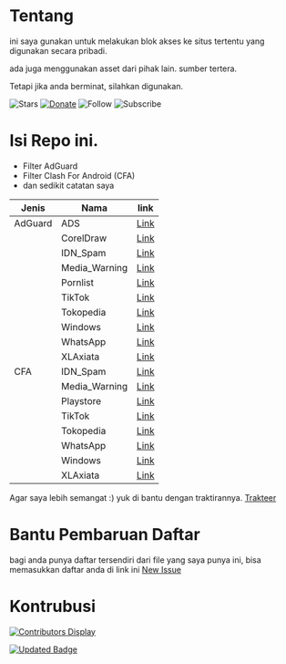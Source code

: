 
# Tentang
ini saya gunakan untuk melakukan blok akses ke situs tertentu yang digunakan secara pribadi.

ada juga menggunakan asset dari pihak lain. sumber tertera.

Tetapi jika anda berminat, silahkan digunakan.

![Stars](https://img.shields.io/github/stars/madi10/MANTANKODE?style=for-the-badge)
[![Donate](https://img.shields.io/badge/Ko--fi-F16061?style=for-the-badge&logo=ko-fi&logoColor=white)](https://trakteer.id/mantankode)
![Follow](https://img.shields.io/github/followers/madi10?style=for-the-badge)
![Subscribe](https://img.shields.io/youtube/channel/subscribers/yUCMFQytY2sjobgA75FQwbPwQ?style=for-the-badge)


# Isi Repo ini.
- Filter AdGuard
- Filter Clash For Android (CFA)
- dan sedikit catatan saya

| Jenis | Nama | link |
| --- | --- | --- |
| AdGuard | ADS | [Link](https://raw.githubusercontent.com/madi10/MANTANKODE/master/AdGuard/ADS.txt) |
|  | CorelDraw | [Link](https://raw.githubusercontent.com/madi10/MANTANKODE/master/AdGuard/Corel.txt) |
|  | IDN_Spam | [Link](https://raw.githubusercontent.com/madi10/MANTANKODE/master/AdGuard/lokalspam.txt) |
|  | Media_Warning | [Link](https://raw.githubusercontent.com/madi10/MANTANKODE/master/AdGuard/media.txt) |
|  | Pornlist | [Link](https://raw.githubusercontent.com/madi10/MANTANKODE/master/AdGuard/pornlist.txt) |
|  | TikTok | [Link](https://raw.githubusercontent.com/madi10/MANTANKODE/master/AdGuard/tiktok.txt) |
|  | Tokopedia | [Link](https://raw.githubusercontent.com/madi10/MANTANKODE/master/AdGuard/tokopedia.txt) |
|  | Windows | [Link](https://raw.githubusercontent.com/madi10/MANTANKODE/master/AdGuard/windows.txt) |
|  | WhatsApp | [Link](https://raw.githubusercontent.com/madi10/MANTANKODE/master/AdGuard/WhatsApp.txt) |
|  | XLAxiata | [Link](https://raw.githubusercontent.com/madi10/MANTANKODE/master/AdGuard/xlaxiata.txt) |
| CFA | IDN_Spam | [Link](https://raw.githubusercontent.com/madi10/MANTANKODE/master/CFA/lokalspam.yaml) |
|  | Media_Warning | [Link](https://raw.githubusercontent.com/madi10/MANTANKODE/master/CFA/media.yaml) |
|  | Playstore | [Link](https://raw.githubusercontent.com/madi10/MANTANKODE/master/CFA/playstore.yaml) |
|  | TikTok | [Link](https://raw.githubusercontent.com/madi10/MANTANKODE/master/CFA/tiktok.yaml) |
|  | Tokopedia | [Link](https://raw.githubusercontent.com/madi10/MANTANKODE/master/CFA/tokopedia.yaml) |
|  | WhatsApp | [Link](https://raw.githubusercontent.com/madi10/MANTANKODE/master/CFA/whatsapp.yaml) |
|  | Windows | [Link](https://raw.githubusercontent.com/madi10/MANTANKODE/master/CFA/Windows.yaml) |
|  | XLAxiata | [Link](https://raw.githubusercontent.com/madi10/MANTANKODE/master/CFA/xlaxiata.yaml) |

Agar saya lebih semangat :) yuk di bantu dengan traktirannya.
[Trakteer](https://trakteer.id/mantankode)

# Bantu Pembaruan Daftar
bagi anda punya daftar tersendiri dari file yang saya punya ini, bisa memasukkan daftar anda di link ini [New Issue](https://github.com/madi10/MANTANKODE/issues/new)

# Kontrubusi
[![Contributors Display](https://badges.pufler.dev/contributors/madi10/MANTANKODE?size=50&padding=5&bots=true)](https://badges.pufler.dev)

[![Updated Badge](https://badges.pufler.dev/updated/madi10/MANTANKODE)](https://badges.pufler.dev)
